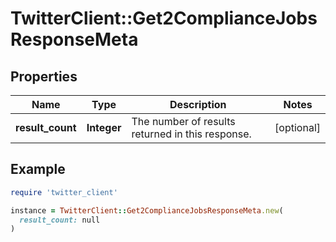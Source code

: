 # TwitterClient::Get2ComplianceJobsResponseMeta

## Properties

| Name | Type | Description | Notes |
| ---- | ---- | ----------- | ----- |
| **result_count** | **Integer** | The number of results returned in this response. | [optional] |

## Example

```ruby
require 'twitter_client'

instance = TwitterClient::Get2ComplianceJobsResponseMeta.new(
  result_count: null
)
```

